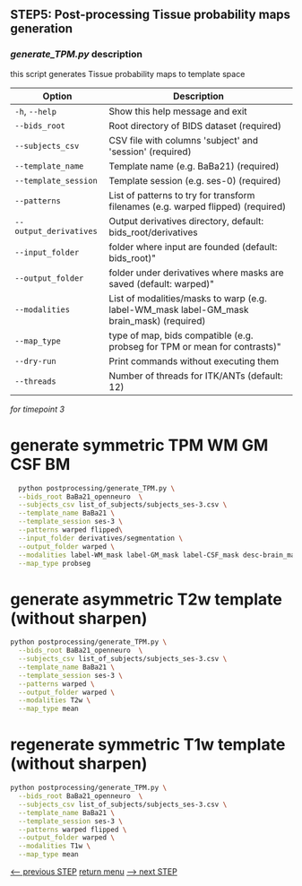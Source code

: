 ## STEP5: Post-processing Tissue probability maps generation

### _generate_TPM.py_ description

this script generates Tissue probability maps to template space

| Option                   | Description                                                                               |
|--------------------------|-------------------------------------------------------------------------------------------|
| `-h`, `--help`           | Show this help message and exit                                                           |
| `--bids_root`            | Root directory of BIDS dataset (required)                                                 |
| `--subjects_csv`         | CSV file with columns 'subject' and 'session' (required)                                  |
| `--template_name`        | Template name (e.g. BaBa21) (required)                                                    |
| `--template_session`     | Template session (e.g. ses-0) (required)                                                  |
| `--patterns`             | List of patterns to try for transform filenames (e.g. warped flipped) (required)          |
| `--output_derivatives`   | Output derivatives directory, default: bids_root/derivatives                              |
| `--input_folder`         | folder where input are founded (default: bids_root)"                                      |
| `--output_folder`        | folder under derivatives where masks are saved (default: warped)"                         |
| `--modalities`           | List of modalities/masks to warp (e.g. label-WM_mask label-GM_mask brain_mask) (required) |
| `--map_type`             | type of map, bids compatible (e.g. probseg for TPM or mean for contrasts)"                |
| `--dry-run`              | Print commands without executing them                                                     |
| `--threads`              | Number of threads for ITK/ANTs (default: 12)                                              |

_for timepoint 3_

 # generate symmetric TPM WM GM CSF BM 

```bash
  python postprocessing/generate_TPM.py \
  --bids_root BaBa21_openneuro  \
  --subjects_csv list_of_subjects/subjects_ses-3.csv \
  --template_name BaBa21 \
  --template_session ses-3 \
  --patterns warped flipped\
  --input_folder derivatives/segmentation \
  --output_folder warped \
  --modalities label-WM_mask label-GM_mask label-CSF_mask desc-brain_mask \
  --map_type probseg
```

# generate asymmetric T2w template (without sharpen)
```bash
python postprocessing/generate_TPM.py \
  --bids_root BaBa21_openneuro  \
  --subjects_csv list_of_subjects/subjects_ses-3.csv \
  --template_name BaBa21 \
  --template_session ses-3 \
  --patterns warped \
  --output_folder warped \
  --modalities T2w \
  --map_type mean
```

# regenerate symmetric T1w template (without sharpen)
```bash
python postprocessing/generate_TPM.py \
  --bids_root BaBa21_openneuro  \
  --subjects_csv list_of_subjects/subjects_ses-3.csv \
  --template_name BaBa21 \
  --template_session ses-3 \
  --patterns warped flipped \
  --output_folder warped \
  --modalities T1w \
  --map_type mean
 ```

[<-- previous STEP](template_construction.md) [return menu](../pipeline3D.md) [--> next STEP](../pipeline4D.md)